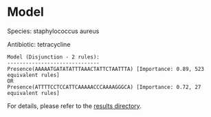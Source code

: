 
# Model

Species: staphylococcus aureus

Antibiotic: tetracycline

```
Model (Disjunction - 2 rules):
------------------------------
Presence(AAAAATGATATATTTAAACTATTCTAATTTA) [Importance: 0.89, 523 equivalent rules]
OR
Presence(ATTTTCCTCCATTCAAAAACCCAAAAGGGCA) [Importance: 0.72, 27 equivalent rules]

```

For details, please refer to the [results directory](../../../../../results/scm_b/staphylococcus+aureus/tetracycline/repeat_2/).

